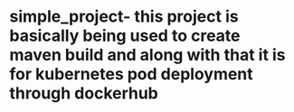 # simple_project- this project is basically being used to create maven build and along with that it is for kubernetes pod deployment through dockerhub
